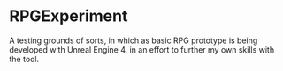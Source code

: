 # RPGExperiment

A testing grounds of sorts, in which as basic RPG prototype is being developed with Unreal Engine 4, in an effort to further my own skills with the tool.

